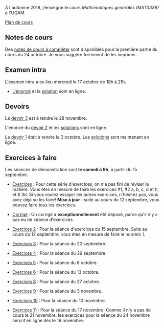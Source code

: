 À l'automne 2018, j'enseigne le cours _Mathématiques générales (MAT0339)_ à l'UQAM.

[Plan de cours](MAT0339-A18-plan_de_cours.pdf)

## Notes de cours

Des [notes de cours à compléter](Notes_trouees8.pdf) sont disponibles pour la première partie du cours du 24 octobre. Je vous suggère fortement de les imprimer.

## Examen intra

L'examen intra a eu lieu mercredi le 17 octobre de 18h à 21h.
* [L'énoncé](Examen1.pdf) et la [solution](Examen1-solutions.pdf) sont en ligne.

## Devoirs

Le [devoir 3](Devoir3.pdf) est à rendre le 28 novembre.

L'énoncé du [devoir 2](Devoir2.pdf) et les [solutions](Devoir2-solutions.pdf) sont en ligne.

Le [devoir 1](Devoir1.pdf) était à rendre le 3 octobre. Les [solutions](Devoir1-solutions.pdf) sont maintenant en ligne.

## Exercices à faire
Les séances de démonstration sont  **le samedi à 9h**, à partir du 15 septembre.

* [Exercices](Exercices1.pdf) : Pour cette série d'exercices, on n'a pas fini de réviser la matière. Vous êtes en mesure de faire les exercices #1, #2 a, b, c, d et h, et # 3d. Si vous voulez essayer les autres exercices, n'hésitez pas, vous avez déjà su les faire! **Mise à jour** : suite au cours du 12 septembre, vous pouvez faire tous les exercices.
* [Corrigé](Exercices1-corrige.pdf) : Un corrigé a **exceptionnellement** été déposé, parce qu'il n'y a pas eu de séance d'exercices.

* [Exercices 2](Exercices2.pdf) : Pour la séance d'exercices du 15 septembre. Suite au cours du 12 septembre, vous êtes en mesure de faire le numéro 1.
* [Exercices 3](Exercices3.pdf) : Pour la séance du 22 septembre.
* [Exercices 4](Exercices4.pdf) : Pour la séance du 29 septembre.
* [Exercices 5](Exercices5.pdf) : Pour la séance du 6 octobre.
* [Exercices 6](Exercices6.pdf) : Pour la séance du 13 octobre.
* [Exercices 8](Exercices8.pdf) : Pour la séance du 27 octobre.
* [Exercices 9](Exercices9.pdf) : Pour la séance du 3 novembre.
* [Exercices 10](Exercices10.pdf) : Pour la séance du 10 novembre.
* [Exercices 11](Exercices11.pdf) : Pour la séance du 17 novembre.
Comme il n'y a pas de cours le 21 novembre, les exercices pour la séance du 24 novembre seront en ligne dès le 19 novembre.
